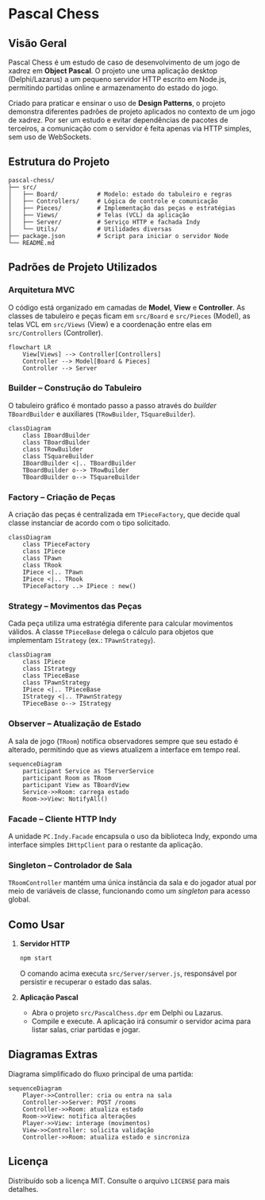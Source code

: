 # Pascal Chess

## Visão Geral

Pascal Chess é um estudo de caso de desenvolvimento de um jogo de xadrez em **Object Pascal**. O projeto une uma aplicação desktop (Delphi/Lazarus) a um pequeno servidor HTTP escrito em Node.js, permitindo partidas online e armazenamento do estado do jogo.

Criado para praticar e ensinar o uso de **Design Patterns**, o projeto demonstra diferentes padrões de projeto aplicados no contexto de um jogo de xadrez.
Por ser um estudo e evitar dependências de pacotes de terceiros, a comunicação com o servidor é feita apenas via HTTP simples, sem uso de WebSockets.

## Estrutura do Projeto

```text
pascal-chess/
├── src/
│   ├── Board/           # Modelo: estado do tabuleiro e regras
│   ├── Controllers/     # Lógica de controle e comunicação
│   ├── Pieces/          # Implementação das peças e estratégias
│   ├── Views/           # Telas (VCL) da aplicação
│   ├── Server/          # Serviço HTTP e fachada Indy
│   └── Utils/           # Utilidades diversas
├── package.json         # Script para iniciar o servidor Node
└── README.md
```

## Padrões de Projeto Utilizados

### Arquitetura MVC
O código está organizado em camadas de **Model**, **View** e **Controller**. As classes de tabuleiro e peças ficam em `src/Board` e `src/Pieces` (Model), as telas VCL em `src/Views` (View) e a coordenação entre elas em `src/Controllers` (Controller).

```mermaid
flowchart LR
    View[Views] --> Controller[Controllers]
    Controller --> Model[Board & Pieces]
    Controller --> Server
```

### Builder – Construção do Tabuleiro
O tabuleiro gráfico é montado passo a passo através do *builder* `TBoardBuilder` e auxiliares (`TRowBuilder`, `TSquareBuilder`).

```mermaid
classDiagram
    class IBoardBuilder
    class TBoardBuilder
    class TRowBuilder
    class TSquareBuilder
    IBoardBuilder <|.. TBoardBuilder
    TBoardBuilder o--> TRowBuilder
    TBoardBuilder o--> TSquareBuilder
```

### Factory – Criação de Peças
A criação das peças é centralizada em `TPieceFactory`, que decide qual classe instanciar de acordo com o tipo solicitado.

```mermaid
classDiagram
    class TPieceFactory
    class IPiece
    class TPawn
    class TRook
    IPiece <|.. TPawn
    IPiece <|.. TRook
    TPieceFactory ..> IPiece : new()
```

### Strategy – Movimentos das Peças
Cada peça utiliza uma estratégia diferente para calcular movimentos válidos. A classe `TPieceBase` delega o cálculo para objetos que implementam `IStrategy` (ex.: `TPawnStrategy`).

```mermaid
classDiagram
    class IPiece
    class IStrategy
    class TPieceBase
    class TPawnStrategy
    IPiece <|.. TPieceBase
    IStrategy <|.. TPawnStrategy
    TPieceBase o--> IStrategy
```

### Observer – Atualização de Estado
A sala de jogo (`TRoom`) notifica observadores sempre que seu estado é alterado, permitindo que as views atualizem a interface em tempo real.

```mermaid
sequenceDiagram
    participant Service as TServerService
    participant Room as TRoom
    participant View as TBoardView
    Service->>Room: carrega estado
    Room->>View: NotifyAll()
```

### Facade – Cliente HTTP Indy
A unidade `PC.Indy.Facade` encapsula o uso da biblioteca Indy, expondo uma interface simples `IHttpClient` para o restante da aplicação.

### Singleton – Controlador de Sala
`TRoomController` mantém uma única instância da sala e do jogador atual por meio de variáveis de classe, funcionando como um *singleton* para acesso global.

## Como Usar

1. **Servidor HTTP**
   ```bash
   npm start
   ```
   O comando acima executa `src/Server/server.js`, responsável por persistir e recuperar o estado das salas.

2. **Aplicação Pascal**
   - Abra o projeto `src/PascalChess.dpr` em Delphi ou Lazarus.
   - Compile e execute. A aplicação irá consumir o servidor acima para listar salas, criar partidas e jogar.

## Diagramas Extras

Diagrama simplificado do fluxo principal de uma partida:

```mermaid
sequenceDiagram
    Player->>Controller: cria ou entra na sala
    Controller->>Server: POST /rooms
    Controller->>Room: atualiza estado
    Room->>View: notifica alterações
    Player->>View: interage (movimentos)
    View->>Controller: solicita validação
    Controller->>Room: atualiza estado e sincroniza
```

## Licença
Distribuído sob a licença MIT. Consulte o arquivo `LICENSE` para mais detalhes.
